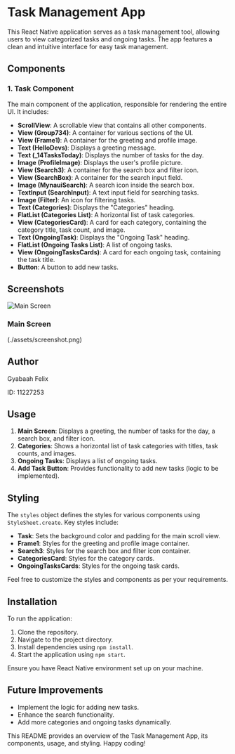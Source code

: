 # Task Management App

This React Native application serves as a task management tool, allowing users to view categorized tasks and ongoing tasks. The app features a clean and intuitive interface for easy task management.

## Components

### 1. Task Component

The main component of the application, responsible for rendering the entire UI. It includes:

- **ScrollView**: A scrollable view that contains all other components.
- **View (Group734)**: A container for various sections of the UI.
- **View (Frame1)**: A container for the greeting and profile image.
- **Text (HelloDevs)**: Displays a greeting message.
- **Text (_14TasksToday)**: Displays the number of tasks for the day.
- **Image (ProfileImage)**: Displays the user's profile picture.
- **View (Search3)**: A container for the search box and filter icon.
- **View (SearchBox)**: A container for the search input field.
- **Image (MynauiSearch)**: A search icon inside the search box.
- **TextInput (SearchInput)**: A text input field for searching tasks.
- **Image (Filter)**: An icon for filtering tasks.
- **Text (Categories)**: Displays the "Categories" heading.
- **FlatList (Categories List)**: A horizontal list of task categories.
- **View (CategoriesCard)**: A card for each category, containing the category title, task count, and image.
- **Text (OngoingTask)**: Displays the "Ongoing Task" heading.
- **FlatList (Ongoing Tasks List)**: A list of ongoing tasks.
- **View (OngoingTasksCards)**: A card for each ongoing task, containing the task title.
- **Button**: A button to add new tasks.

## Screenshots

![Main Screen](../assets/screenshot.png)

### Main Screen
(./assets/screenshot.png)

## Author

Gyabaah Felix

ID: 11227253

## Usage

1. **Main Screen**: Displays a greeting, the number of tasks for the day, a search box, and filter icon.
2. **Categories**: Shows a horizontal list of task categories with titles, task counts, and images.
3. **Ongoing Tasks**: Displays a list of ongoing tasks.
4. **Add Task Button**: Provides functionality to add new tasks (logic to be implemented).

## Styling

The `styles` object defines the styles for various components using `StyleSheet.create`. Key styles include:

- **Task**: Sets the background color and padding for the main scroll view.
- **Frame1**: Styles for the greeting and profile image container.
- **Search3**: Styles for the search box and filter icon container.
- **CategoriesCard**: Styles for the category cards.
- **OngoingTasksCards**: Styles for the ongoing task cards.

Feel free to customize the styles and components as per your requirements.

## Installation

To run the application:

1. Clone the repository.
2. Navigate to the project directory.
3. Install dependencies using `npm install`.
4. Start the application using `npm start`.

Ensure you have React Native environment set up on your machine.

## Future Improvements

- Implement the logic for adding new tasks.
- Enhance the search functionality.
- Add more categories and ongoing tasks dynamically.

This README provides an overview of the Task Management App, its components, usage, and styling. Happy coding!
